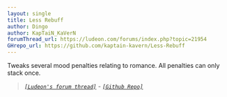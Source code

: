 ```yaml
---
layout: single
title: Less Rebuff
author: Dingo
author: KapTaiN_KaVerN
forumThread_url: https://ludeon.com/forums/index.php?topic=21954
GHrepo_url: https://github.com/kaptain-kavern/Less-Rebuff
---
```

Tweaks several mood penalties relating to romance. All penalties can only stack once.

 > *[`[Ludeon's forum thread]`]({{page.forumThread_url}}) - [`[Github Repo]`]({{page.GHrepo_url}})*